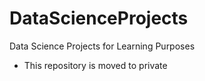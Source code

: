 # DataScienceProjects
Data Science Projects for Learning Purposes
* This repository is moved to private 
